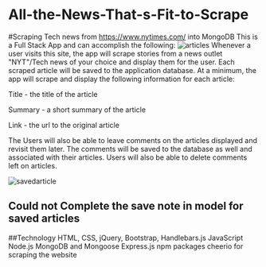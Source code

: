 # All-the-News-That-s-Fit-to-Scrape
#Scraping Tech news from https://www.nytimes.com/ into MongoDB
This is a Full Stack App and can accomplish the following:
![articles](https://user-images.githubusercontent.com/44099789/55247024-eff6c680-521c-11e9-9888-6d5bca9cd1e6.PNG)
Whenever a user visits this site, the app will scrape stories from a news outlet "NYT"/Tech news of your choice and display them for the user. Each scraped article will be saved to the application database. At a minimum, the app will scrape and display the following information for each article:

Title - the title of the article

Summary - a short summary of the article

Link - the url to the original article

The Users will also be able to leave comments on the articles displayed and revisit them later. The comments will be saved to the database as well and associated with their articles. Users will also be able to delete comments left on articles.

![savedarticle](https://user-images.githubusercontent.com/44099789/55247025-eff6c680-521c-11e9-968f-0d644a9a3a83.PNG)

## Could not Complete the save note in model for saved articles
##Technology
HTML, CSS, jQuery, Bootstrap, Handlebars.js
JavaScript
Node.js
MongoDB and Mongoose
Express.js
npm packages
cheerio for scraping the website
